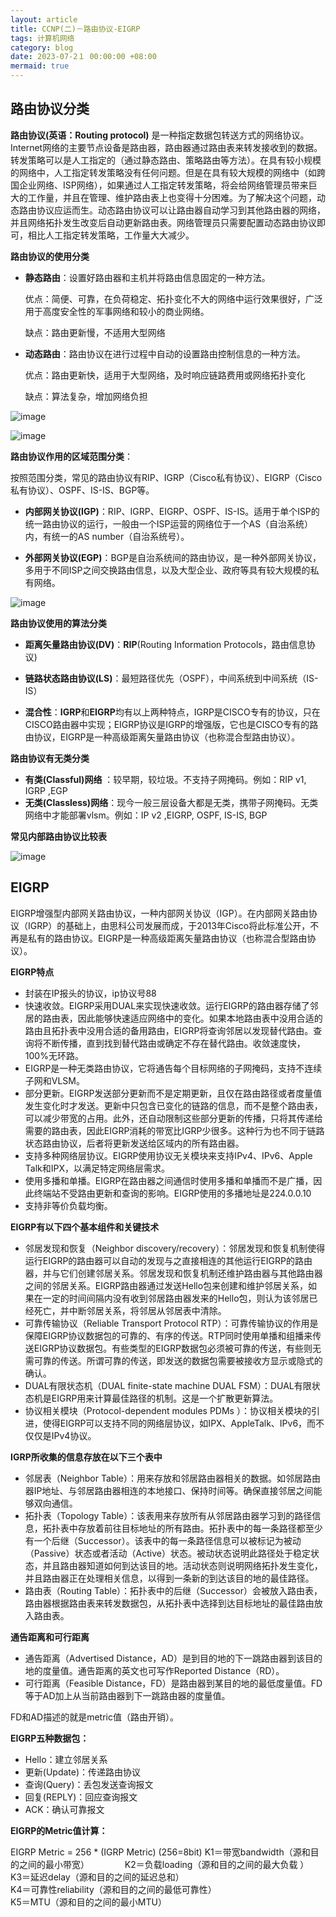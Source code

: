 ```yaml
---
layout: article
title: CCNP(二)－路由协议-EIGRP
tags: 计算机网络
category: blog
date: 2023-07-2１ 00:00:00 +08:00
mermaid: true
---
```

## 路由协议分类
**路由协议(英语：Routing protocol)** 是一种指定数据包转送方式的网络协议。Internet网络的主要节点设备是路由器，路由器通过路由表来转发接收到的数据。转发策略可以是人工指定的（通过静态路由、策略路由等方法）。在具有较小规模的网络中，人工指定转发策略没有任何问题。但是在具有较大规模的网络中（如跨国企业网络、ISP网络），如果通过人工指定转发策略，将会给网络管理员带来巨大的工作量，并且在管理、维护路由表上也变得十分困难。为了解决这个问题，动态路由协议应运而生。动态路由协议可以让路由器自动学习到其他路由器的网络，并且网络拓扑发生改变后自动更新路由表。网络管理员只需要配置动态路由协议即可，相比人工指定转发策略，工作量大大减少。


**路由协议的使用分类**

- **静态路由**：设置好路由器和主机并将路由信息固定的一种方法。

	优点：简便、可靠，在负荷稳定、拓扑变化不大的网络中运行效果很好，广泛用于高度安全性的军事网络和较小的商业网络。

	缺点：路由更新慢，不适用大型网络
- **动态路由**：路由协议在进行过程中自动的设置路由控制信息的一种方法。

	优点：路由更新快，适用于大型网络，及时响应链路费用或网络拓扑变化
	
	缺点：算法复杂，增加网络负担

![image](https://github.com/yutao517/yutao517.github.io/assets/62100249/378ba4a9-9ea9-4a16-8bb0-6b4063485dd6)

![image](https://github.com/yutao517/yutao517.github.io/assets/62100249/dc292b04-f458-4c9e-8cd7-9fd3adfa7c7a)

**路由协议作用的区域范围分类**：

按照范围分类，常见的路由协议有RIP、IGRP（Cisco私有协议）、EIGRP（Cisco私有协议）、OSPF、IS-IS、BGP等。　

- **内部网关协议(IGP)**：RIP、IGRP、EIGRP、OSPF、IS-IS。适用于单个ISP的统一路由协议的运行，一般由一个ISP运营的网络位于一个AS（自治系统）内，有统一的AS number（自治系统号）。

- **外部网关协议(EGP)**：BGP是自治系统间的路由协议，是一种外部网关协议，多用于不同ISP之间交换路由信息，以及大型企业、政府等具有较大规模的私有网络。


![image](https://github.com/yutao517/yutao517.github.io/assets/62100249/1e1eba9b-2b9e-451a-972c-8f5fcbda3caf)

**路由协议使用的算法分类**

- **距离矢量路由协议(DV)**：**RIP**(Routing Information Protocols，路由信息协议)
- **链路状态路由协议(LS)**：最短路径优先（OSPF），中间系统到中间系统（IS-IS）

- **混合性**：**IGRP**和**EIGRP**均有以上两种特点，IGRP是CISCO专有的协议，只在CISCO路由器中实现；EIGRP协议是IGRP的增强版，它也是CISCO专有的路由协议，EIGRP是一种高级距离矢量路由协议（也称混合型路由协议）。

**路由协议有无类分类**
- **有类(Classful)网络** ：较早期，较垃圾。不支持子网掩码。例如：RIP v1, IGRP ,EGP
- **无类(Classless)网络**：现今一般三层设备大都是无类，携带子网掩码。无类网络中才能部署vlsm。例如：IP v2 ,EIGRP, OSPF, IS-IS, BGP



**常见内部路由协议比较表**


![image](https://github.com/yutao517/yutao517.github.io/assets/62100249/ace6d144-1ece-4879-9f93-48cedb2d758b)


## EIGRP

EIGRP增强型内部网关路由协议，一种内部网关协议（IGP）。在内部网关路由协议（IGRP）的基础上，由思科公司发展而成，于2013年Cisco将此标准公开，不再是私有的路由协议。EIGRP是一种高级距离矢量路由协议（也称混合型路由协议）。

**EIGRP特点**

- 封装在IP报头的协议，ip协议号88
- 快速收敛。EIGRP采用DUAL来实现快速收敛。运行EIGRP的路由器存储了邻居的路由表，因此能够快速适应网络中的变化。如果本地路由表中没用合适的路由且拓扑表中没用合适的备用路由，EIGRP将查询邻居以发现替代路由。查询将不断传播，直到找到替代路由或确定不存在替代路由。收敛速度快，100%无环路。
- EIGRP是一种无类路由协议，它将通告每个目标网络的子网掩码，支持不连续子网和VLSM。
- 部分更新。EIGRP发送部分更新而不是定期更新，且仅在路由路径或者度量值发生变化时才发送。更新中只包含已变化的链路的信息，而不是整个路由表，可以减少带宽的占用。此外，还自动限制这些部分更新的传播，只将其传递给需要的路由表，因此EIGRP消耗的带宽比IGRP少很多。这种行为也不同于链路状态路由协议，后者将更新发送给区域内的所有路由器。
- 支持多种网络层协议。EIGRP使用协议无关模块来支持IPv4、IPv6、Apple Talk和IPX，以满足特定网络层需求。
- 使用多播和单播。EIGRP在路由器之间通信时使用多播和单播而不是广播，因此终端站不受路由更新和查询的影响。EIGRP使用的多播地址是224.0.0.10
- 支持非等价负载均衡。

**EIGRP有以下四个基本组件和关键技术**

- 邻居发现和恢复（Neighbor discovery/recovery）：邻居发现和恢复机制使得运行EIGRP的路由器可以自动的发现与之直接相连的其他运行EIGRP的路由器，并与它们创建邻居关系。邻居发现和恢复机制还维护路由器与其他路由器之间的邻居关系。EIGRP路由器通过发送Hello包来创建和维护邻居关系，如果在一定的时间间隔内没有收到邻居路由器发来的Hello包，则认为该邻居已经死亡，并中断邻居关系，将邻居从邻居表中清除。
- 可靠传输协议（Reliable Transport Protocol RTP）：可靠传输协议的作用是保障EIGRP协议数据包的可靠的、有序的传送。RTP同时使用单播和组播来传送EIGRP协议数据包。有些类型的EIGRP数据包必须被可靠的传送，有些则无需可靠的传送。所谓可靠的传送，即发送的数据包需要被接收方显示或隐式的确认。
- DUAL有限状态机（DUAL finite-state machine DUAL FSM）：DUAL有限状态机是EIGRP用来计算最佳路径的机制。这是一个扩散更新算法。
- 协议相关模块（Protocol-dependent modules PDMs ）：协议相关模块的引进，使得EIGRP可以支持不同的网络层协议，如IPX、AppleTalk、IPv6，而不仅仅是IPv4协议。

**IGRP所收集的信息存放在以下三个表中**

- 邻居表（Neighbor Table）：用来存放和邻居路由器相关的数据。如邻居路由器IP地址、与邻居路由器相连的本地接口、保持时间等。确保直接邻居之间能够双向通信。
- 拓扑表（Topology Table）：该表用来存放所有从邻居路由器学习到的路径信息，拓扑表中存放着前往目标地址的所有路由。拓扑表中的每一条路径都至少有一个后继（Successor）。该表中的每一条路径信息可以被标记为被动（Passive）状态或者活动（Active）状态。被动状态说明此路径处于稳定状态，并且路由器知道如何到达该目的地。活动状态则说明网络拓扑发生变化，并且路由器正在处理相关信息，以得到一条新的到达该目的地的最佳路径。
- 路由表（Routing Table）：拓扑表中的后继（Successor）会被放入路由表，路由器根据路由表来转发数据包，从拓扑表中选择到达目标地址的最佳路由放入路由表。

**通告距离和可行距离**
- 通告距离（Advertised Distance，AD）是到目的地的下一跳路由器到该目的地的度量值。通告距离的英文也可写作Reported Distance（RD）。
- 可行距离（Feasible Distance，FD）是路由器到某目的地的最低度量值。FD等于AD加上从当前路由器到下一跳路由器的度量值。

FD和AD描述的就是metric值（路由开销）。

**EIGRP五种数据包：**
- Hello：建立邻居关系
- 更新(Update)：传递路由协议
- 查询(Query)：丢包发送查询报文
- 回复(REPLY)：回应查询报文
- ACK：确认可靠报文


**EIGRP的Metric值计算：**

EIGRP Metric = 256 * (IGRP Metric)    (256=8bit)
K1＝带宽bandwidth（源和目的之间的最小带宽）　　 　　
K2＝负载loading（源和目的之间的最大负载 ）          
K3＝延迟delay（源和目的之间的延迟总和）　　　       
K4＝可靠性reliability（源和目的之间的最低可靠性）   
K5＝MTU（源和目的之间的最小MTU）　　　            
